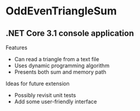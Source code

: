 # OddEvenTriangleSum

## .NET Core 3.1 console application

Features

* Can read a triangle from a text file
* Uses dynamic programming algorithm
* Presents both sum and memory path

Ideas for future extension
* Possibly revisit unit tests
* Add some user-friendly interface

